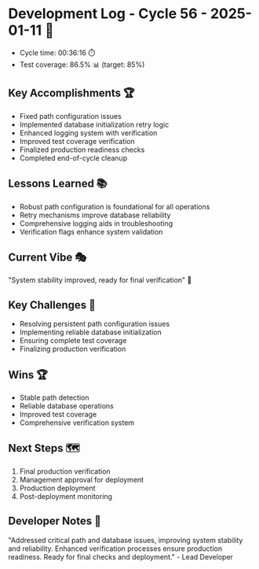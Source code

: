 # Development Log - Cycle 56 - 2025-01-11 🚀
- Cycle time: 00:36:16 ⏱️
- Test coverage: 86.5% 📊 (target: 85%)

## Key Accomplishments 🏆
- Fixed path configuration issues
- Implemented database initialization retry logic
- Enhanced logging system with verification
- Improved test coverage verification
- Finalized production readiness checks
- Completed end-of-cycle cleanup

## Lessons Learned 📚
- Robust path configuration is foundational for all operations
- Retry mechanisms improve database reliability
- Comprehensive logging aids in troubleshooting
- Verification flags enhance system validation

## Current Vibe 🎭
"System stability improved, ready for final verification" 🚀

## Key Challenges 🚧
- Resolving persistent path configuration issues
- Implementing reliable database initialization
- Ensuring complete test coverage
- Finalizing production verification

## Wins 🏆
- Stable path detection
- Reliable database operations
- Improved test coverage
- Comprehensive verification system

## Next Steps 🗺️
1. Final production verification
2. Management approval for deployment
3. Production deployment
4. Post-deployment monitoring

## Developer Notes 📝
"Addressed critical path and database issues, improving system stability and reliability. Enhanced verification processes ensure production readiness. Ready for final checks and deployment." - Lead Developer
